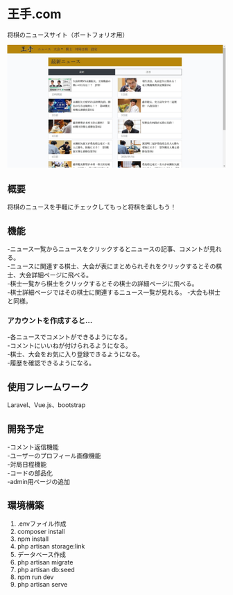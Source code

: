 # 王手.com

将棋のニュースサイト（ポートフォリオ用）

![サイトの画像](./readme_image.jpg)

## 概要

将棋のニュースを手軽にチェックしてもっと将棋を楽しもう！

## 機能

-ニュース一覧からニュースをクリックするとニュースの記事、コメントが見れる。<br>
-ニュースに関連する棋士、大会が表にまとめられそれをクリックするとその棋士、大会詳細ページに飛べる。<br>
-棋士一覧から棋士をクリックするとその棋士の詳細ページに飛べる。<br>
-棋士詳細ページではその棋士に関連するニュース一覧が見れる。
-大会も棋士と同様。<br>

### アカウントを作成すると...

-各ニュースでコメントができるようになる。<br>
-コメントにいいねが付けられるようになる。<br>
-棋士、大会をお気に入り登録できるようになる。<br>
-履歴を確認できるようになる。<br>

## 使用フレームワーク

Laravel、Vue.js、bootstrap

## 開発予定

-コメント返信機能<br>
-ユーザーのプロフィール画像機能<br>
-対局日程機能<br>
-コードの部品化<br>
-admin用ページの追加<br>

## 環境構築

1. .envファイル作成<br>
2. composer install<br>
3. npm install<br>
4. php artisan storage:link<br>
5. データベース作成<br>
6. php artisan migrate<br>
7. php artisan db:seed<br>
8. npm run dev
9. php artisan serve